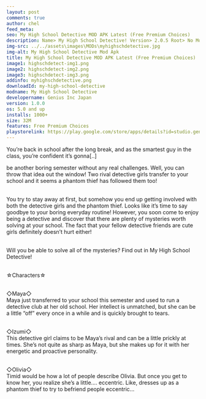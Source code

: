 ```yaml
---
layout: post
comments: true
author: chel
feed_meta:
seo: My High School Detective MOD APK Latest (Free Premium Choices)
description: Name> My High School Detective! Version> 2.0.5 Root> No Mod features> Free Premium Choices Preview Tutorial Install> Install Steps> Download
img-src: ../../assets\images\MODs\myhighschdetective.jpg
img-alt: My High School Detective Mod Apk
title: My High School Detective MOD APK Latest (Free Premium Choices)
image1: highschdetect-img1.png
image2: highschdetect-img2.png
image3: highschdetect-img3.png
addinfo: myhighschdetective.png
downloadId: my-high-school-detective
modname: My High School Detective
developername: Genius Inc Japan
version: 1.0.0
os: 5.0 and up
installs: 1000+
size: 32M
features: Free Premium Choices
playstorelink: https://play.google.com/store/apps/details?id=studio.genius.gakuentantei
---
```

<p>You’re back in school after the long break, and as the smartest guy in the class, you’re confident it’s gonna[..]

be another boring semester without any real challenges. Well, you can throw that idea out the window! Two rival detective girls transfer to your school and it seems a phantom thief has followed them too!<br><br>

You try to stay away at first, but somehow you end up getting involved with both the detective girls and the phantom thief. Looks like it’s time to say goodbye to your boring everyday routine! However, you soon come to enjoy being a detective and discover that there are plenty of mysteries worth solving at your school. The fact that your fellow detective friends are cute girls definitely doesn’t hurt either!<br><br>

Will you be able to solve all of the mysteries? Find out in My High School Detective!<br><br>

☆Characters☆<br><br>

◇Maya◇<br>
Maya just transferred to your school this semester and used to run a detective club at her old school. Her intellect is unmatched, but she can be a little “off” every once in a while and is quickly brought to tears.<br><br>

◇Izumi◇<br>
This detective girl claims to be Maya’s rival and can be a little prickly at times. She’s not quite as sharp as Maya, but she makes up for it with her energetic and proactive personality.<br><br>

◇Olivia◇<br>
Timid would be how a lot of people describe Olivia. But once you get to know her, you realize she’s a little…. eccentric. Like, dresses up as a phantom thief to try to befriend people eccentric…</p>